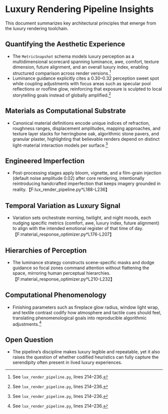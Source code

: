 # Luxury Rendering Pipeline Insights

This document summarizes key architectural principles that emerge from the luxury rendering toolchain.

## Quantifying the Aesthetic Experience
- The `MetricSnapshot` schema models luxury perception as a multidimensional scorecard spanning luminance, awe, comfort, texture dimension, future alignment, and an overall luxury index, enabling structured comparison across render versions.[^1]
- Luminance guidance explicitly cites a 0.30–0.32 perception sweet spot while coupling adjustments with focus areas such as specular pool reflections or roofline glow, reinforcing that exposure is sculpted to local storytelling goals instead of globally amplified.[^1]

## Materials as Computational Substrate
- Canonical material definitions encode unique indices of refraction, roughness ranges, displacement amplitudes, mapping approaches, and texture layer stacks for herringbone oak, algorithmic stone pavers, and granular plaster, highlighting that believable renders depend on distinct light-material interaction models per surface.[^1]

## Engineered Imperfection
- Post-processing stages apply bloom, vignette, and a film-grain injection (default noise amplitude 0.02) after core rendering, intentionally reintroducing handcrafted imperfection that keeps imagery grounded in reality.【F:lux_render_pipeline.py†L188-L236】

## Temporal Variation as Luxury Signal
- Variation sets orchestrate morning, twilight, and night moods, each nudging specific metrics (comfort, awe, luxury index, future alignment) to align with the intended emotional register of that time of day.【F:material_response_optimizer.py†L176-L207】

## Hierarchies of Perception
- The luminance strategy constructs scene-specific masks and dodge guidance so focal zones command attention without flattening the space, mirroring human perceptual hierarchies.【F:material_response_optimizer.py†L210-L232】

## Computational Phenomenology
- Finishing parameters such as fireplace glow radius, window light wrap, and textile contrast codify how atmosphere and tactile cues should feel, translating phenomenological goals into reproducible algorithmic adjustments.[^1]

## Open Question
- The pipeline’s discipline makes luxury legible and repeatable, yet it also raises the question of whether codified heuristics can fully capture the serendipity often present in lived luxury experiences.

[^1]: See `lux_render_pipeline.py`, lines 214–236.
